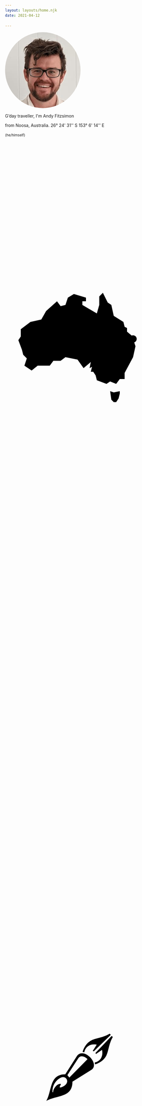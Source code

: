 ```yaml
---
layout: layouts/home.njk
date: 2021-04-12

---
```


<img src="img/pic.jpg" alt="image of Andy Fitzsmion" style="border-radius:50%; max-width: 30vw; height:auto" />

G’day traveller, I'm Andy Fitzsimon<br>  
<p>from Noosa, Australia. <span style="color:var(--neutral)">26° 24' 31'' S 153° 6' 14'' E</span></p>
<small style="color:var(--neutral)">
 (he/himself)</small>

<p class="scroll fade"></p>


<svg class="scroll map" viewBox="-10 -10 120 120" xmlns="http://www.w3.org/2000/svg" style="max-width:50vw; paint-order: stroke;">
  <path fill="var(--bg-2)"   stroke-linejoin="round" stroke-linecap="round" stroke="var(--neutral)" d="M77 85l1 7 2 2h2l2-3 1-4v-2l-5 1zM71 4l4 8 3 2 2 9 8 5 1 4 2 1v3l6 5v4l1 3-2 9-7 13v5h-4l-3 4-5-2-3 2-8-3-1-4-2-3h-2l1-4-2 1 1-5-6 5-5-7-10-2-4 3h-6l-3 4H17l-5 4-6-4 2-6-3-3-1-4-3-8 2-3v-6l8-6 9-2 4-7 9-8 3 4 4-1 2-6 5-3 10 3v3h-3v3l12 7 2-7V7 z"/>
<circle cx="96" cy="42" r="3" stroke="var(--brand)" fill="var(--bg)" />
</svg><br>

<p class="scroll fade">I work with talented friends &mdash; together we make software. </p>

<p class="scroll fade" style="max-width: 18em; margin: 1em auto">I'm certifiably adequate as a professional thanks to over 20 years at places like <a href="https://www.suse.com/" target="_blank"  rel="noreferrer">SUSE</a>, <a href="https://www.redhat.com/" target="_blank" rel="noreferrer">Red Hat</a>,  and now <a href="https://www.outfit.io/" target="_blank" rel="noreferrer"> Outfit</a></p>

<svg class="scroll o-logo" style="margin-bottom:4em" xmlns="http://www.w3.org/2000/svg" viewBox="0 0 19 8.5" stroke="#e40046" fill="none">
  <circle cx="2.36" cy="6.12" r="1.68"/>
  <path d="M 5.35 4V 6.5A 1.02 1 0 008 6.5V 4.5 H 18.68"/>
  <path d="M 10.2 8.2v -6"/>
  <path d="M 12.5 8.2V 2A 1.3 1.2 10 0114.5 1"/>
  <path d="M 14.8 8.2V 4.5"/>
  <path d="M 17.1,8.2v -6"/>
  <path d="M 14.8 2.7v.001" stroke-linecap="round"/>
</svg>


<p class="scroll fade">I really enjoy strategy, design, and code.</p>
<p class="scroll fade"> Recently, I resumed <a href="/posts">blogging</a> </p> 

 
<svg class="scroll pen" style="max-width: 25vw; fill:var(--neutral); display:block; margin:2em auto;" viewBox="0 0 100 100" xmlns="http://www.w3.org/2000/svg">
  <path d="M33.8 62l25-25.2C54.8 33 49.3 31 46 35.7L31 58.7l2.7 3.3zM11.4 81.5c0-3.7 4.8-10.8 9.6-10.8 2.6 0-.6 2.7-.6 4.5 0 2 13.8-3.4 9.5-11-1.7-2.8-4.8-3.4-8-2a20.7 20.7 0 00-11.5 19.3c0 1 1 1 1 0zm57.8-37.6l-.5-2.5c.3 0 5.8-1 8.8-6.1 3-5.4 1.3-11.2 1.3-11.2l-8.4 5.7-.6-1.6L92.1 5l1.6 1.5c-5.3 8.8-5.8 18.8-8.7 25-4.5 9.7-15.8 12.5-15.8 12.5zM52 26.9s2.7-11.4 12.4-16c6.1-3 16.2-3.6 25-9l1.5 1.5L67.5 26a4 4 0 00-1.5-.5l5.5-8.5s-5.8-1.6-11.1 1.5c-5.2 3-6 8.5-6 8.9zM2 94c8-14 3.9-36.4 26.1-36.4L44 32.8c3.9-6.2 11.9-5 18.1 1.2 6.3 6.2 7.7 13.8 2 17.5L38 67.7C38 90.1 16.5 85.8 2 94.1z"/>
</svg>

<br>
<p class="scroll fade">If you'd like to know more, here's my story.<br><br></p>
<p class="scroll fade"> <a class="button" href="/story">my story</a></p>


<style>
.o-logo{margin: 2em auto; display:block;max-width: 70vw}
.scroll.map{margin:2em auto;}

.scrolled.pen{animation: brush 3s ease infinite;}

@keyframes brush{  50%{transform:rotate(-240deg);}}

.scroll.map path {stroke-dasharray:  344 344; stroke-dashoffset:-344;stroke-width: 3; stroke-opacity:0}
.scroll.map circle{stroke-width: 5; transition: all 1.5s ease  .2s;}
.scroll.map.scrolled circle{stroke-width:10; fill:var(--tone-2)}
.scroll.map.scrolled path{stroke-width: 5;stroke-dasharray:  344 344; stroke-opacity:1;stroke-dashoffset:0;transition: stroke-dashoffset 1.5s ease, stroke-width 1.5s ease;}
.o-logo>*{opacity:0}.scrolled.o-logo>*{animation:in-out 1s ease reverse;opacity:0;animation-fill-mode:forwards}.scrolled.o-logo>:nth-child(2){animation-delay:.1s}.scrolled.o-logo>:nth-child(3){animation-delay:.2s}.scrolled.o-logo>:nth-child(4){animation-delay:.3s}.scrolled.o-logo>:nth-child(5){animation-delay:.4s}.scrolled.o-logo>:nth-child(6){animation-delay:.5s}.scrolled.o-logo>:nth-child(7){animation-delay:.7s;animation-duration:.5s;animation-name:dotup;animation-duration:.6s;animation-direction:reverse;animation-delay:0;transform-origin:0;animation-timing-function:cubic-bezier(.6,-.3,.2,0)}@keyframes in-out{0%{stroke-dasharray:19.5 0;opacity:1}100%{stroke-dasharray:0 19.5;opacity:1}}@keyframes dotup{0%{stroke-width:1;opacity:1;transform:translate(0)}100%{stroke-width:.5;transform:translate(0,2px);opacity:0}}

p.scroll{min-height:10vh;}
.scroll.fade{opacity:0; transform: translate(0,2em)}
.scrolled.fade{opacity:1; transform:none;transition: transform 1s ease, opacity 1s ease}
</style>

